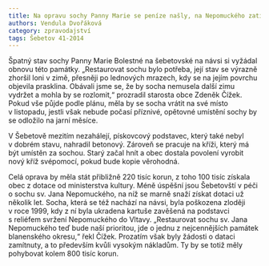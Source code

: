 ```yaml
---
title: Na opravu sochy Panny Marie se peníze našly, na Nepomuckého zatím ne
authors: Vendula Dvořáková
category: zpravodajství
tags: Šebetov 41-2014 
---
```


Špatný stav sochy Panny Marie Bolestné na šebetovské na návsi si vyžádal obnovu této památky. „Restaurovat sochu bylo potřeba, její stav se výrazně zhoršil loni v zimě, přesněji po lednových mrazech, kdy se na jejím povrchu objevila prasklina. Obávali jsme se, že by socha nemusela další zimu vydržet a mohla by se rozlomit,“ prozradil starosta obce Zdeněk Čížek. Pokud vše půjde podle plánu, měla by se socha vrátit na své místo v listopadu, jestli však nebude počasí příznivé, opětovné umístění sochy by se odložilo na jarní měsíce. 

V Šebetově mezitím nezahálejí, pískovcový podstavec, který také nebyl v dobrém stavu, nahradil betonový. Zároveň se pracuje na kříži, který má být umístěn za sochou. Starý začal hnít a obec dostala povolení vyrobit nový kříž svépomocí, pokud bude kopie věrohodná. 

Celá oprava by měla stát přibližně 220 tisíc korun, z toho 100 tisíc získala obec z dotace od ministerstva kultury. 
Méně úspěšní jsou Šebetovští v péči o sochu sv. Jana Nepomuckého, na níž se marně snaží získat dotaci už několik let. Socha, která se též nachází na návsi, byla poškozena zloději v roce 1999, kdy z ní byla ukradena kartuše zavěšená na podstavci s reliéfem svržení Nepomuckého do Vltavy. „Restaurovat sochu sv. Jana Nepomuckého teď bude naší prioritou, jde o jednu z nejcennějších památek blanenského okresu,“ řekl Čížek. Prozatím však byly žádosti o dataci zamítnuty, a to především kvůli vysokým nákladům. Ty by se totiž měly pohybovat kolem 800 tisíc korun. 
